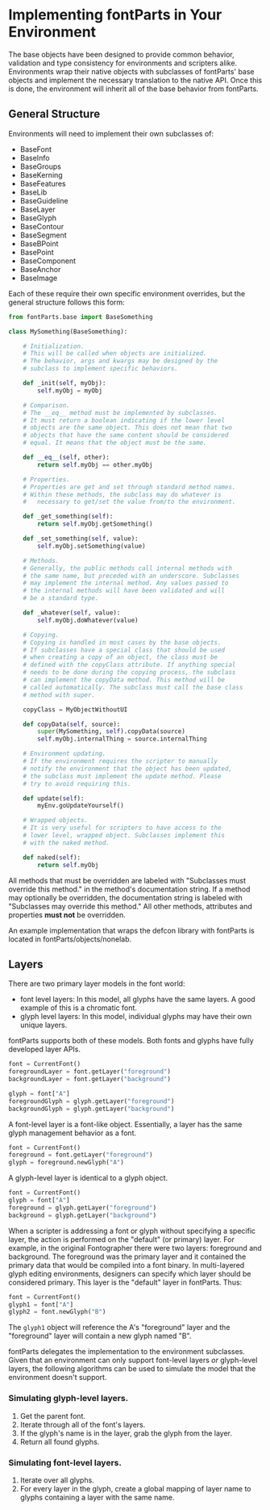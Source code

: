 # Implementing fontParts in Your Environment

The base objects have been designed to provide common behavior, validation and type consistency for environments and scripters alike. Environments wrap their native objects with subclasses of fontParts' base objects and implement the necessary translation to the native API. Once this is done, the environment will inherit all of the base behavior from fontParts.

## General Structure

Environments will need to implement their own subclasses of:

- BaseFont
- BaseInfo
- BaseGroups
- BaseKerning
- BaseFeatures
- BaseLib
- BaseGuideline
- BaseLayer
- BaseGlyph
- BaseContour
- BaseSegment
- BaseBPoint
- BasePoint
- BaseComponent
- BaseAnchor
- BaseImage

Each of these require their own specific environment overrides, but the general structure follows this form:

```python
from fontParts.base import BaseSomething

class MySomething(BaseSomething):

	# Initialization.
	# This will be called when objects are initialized.
	# The behavior, args and kwargs may be designed by the
	# subclass to implement specific behaviors.

	def _init(self, myObj):
		self.myObj = myObj

	# Comparison.
	# The __eq__ method must be implemented by subclasses.
	# It must return a boolean indicating if the lower level
	# objects are the same object. This does not mean that two
	# objects that have the same content should be considered
	# equal. It means that the object must be the same.

	def __eq__(self, other):
		return self.myObj == other.myObj

	# Properties.
	# Properties are get and set through standard method names.
	# Within these methods, the subclass may do whatever is
	#	necessary to get/set the value from/to the environment.

	def _get_something(self):
		return self.myObj.getSomething()

	def _set_something(self, value):
		self.myObj.setSomething(value)

	# Methods.
	# Generally, the public methods call internal methods with
	# the same name, but preceded with an underscore. Subclasses
	# may implement the internal method. Any values passed to
	# the internal methods will have been validated and will
	# be a standard type.

	def _whatever(self, value):
		self.myObj.doWhatever(value)

	# Copying.
	# Copying is handled in most cases by the base objects.
	# If subclasses have a special class that should be used
	# when creating a copy of an object, the class must be
	# defined with the copyClass attribute. If anything special
	# needs to be done during the copying process, the subclass
	# can implement the copyData method. This method will be
	# called automatically. The subclass must call the base class
	# method with super.

	copyClass = MyObjectWithoutUI

	def copyData(self, source):
		super(MySomething, self).copyData(source)
		self.myObj.internalThing = source.internalThing

	# Environment updating.
	# If the environment requires the scripter to manually
	# notify the environment that the object has been updated,
	# the subclass must implement the update method. Please
	# try to avoid requiring this.

	def update(self):
		myEnv.goUpdateYourself()

	# Wrapped objects.
	# It is very useful for scripters to have access to the
	# lower level, wrapped object. Subclasses implement this
	# with the naked method.

	def naked(self):
		return self.myObj
```

All methods that must be overridden are labeled with "Subclasses must override this method." in the method's documentation string. If a method may optionally be overridden, the documentation string is labeled with "Subclasses may override this method." All other methods, attributes and properties **must not** be overridden.

An example implementation that wraps the defcon library with fontParts is located in fontParts/objects/nonelab.

## Layers

There are two primary layer models in the font world:

- font level layers: In this model, all glyphs have the same layers. A good example of this is a chromatic font.
- glyph level layers: In this model, individual glyphs may have their own unique layers.

fontParts supports both of these models. Both fonts and glyphs have fully developed layer APIs.

```python
font = CurrentFont()
foregroundLayer = font.getLayer("foreground")
backgroundLayer = font.getLayer("background")

glyph = font["A"]
foregroundGlyph = glyph.getLayer("foreground")
backgroundGlyph = glyph.getLayer("background")
```

A font-level layer is a font-like object. Essentially, a layer has the same glyph management behavior as a font.

```python
font = CurrentFont()
foreground = font.getLayer("foreground")
glyph = foreground.newGlyph("A")
```

A glyph-level layer is identical to a glyph object.

```python
font = CurrentFont()
glyph = font["A"]
foreground = glyph.getLayer("foreground")
background = glyph.getLayer("background")
```

When a scripter is addressing a font or glyph without specifying a specific layer, the action is performed on the "default" (or primary) layer. For example, in the original Fontographer there were two layers: foreground and background. The foreground was the primary layer and it contained the primary data that would be compiled into a font binary. In multi-layered glyph editing environments, designers can specify which layer should be considered primary. This layer is the "default" layer in fontParts. Thus:

```python
font = CurrentFont()
glyph1 = font["A"]
glyph2 = font.newGlyph("B")
```

The `glyph1` object will reference the A's "foreground" layer and the "foreground" layer will contain a new glyph named "B".

fontParts delegates the implementation to the environment subclasses. Given that an environment can only support font-level layers *or* glyph-level layers, the following algorithms can be used to simulate the model that the environment doesn't support.

### Simulating glyph-level layers.

1. Get the parent font.
2. Iterate through all of the font's layers.
3. If the glyph's name is in the layer, grab the glyph from the layer.
4. Return all found glyphs.

### Simulating font-level layers.

1. Iterate over all glyphs.
2. For every layer in the glyph, create a global mapping of layer name to glyphs containing a layer with the same name.
